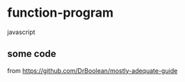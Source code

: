 # function-program

javascript

## some code

from https://github.com/DrBoolean/mostly-adequate-guide
